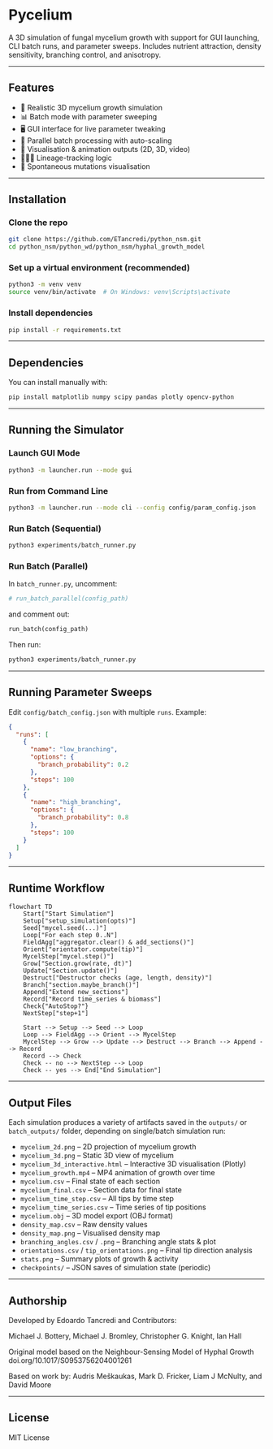 # Pycelium

A 3D simulation of fungal mycelium growth with support for GUI launching, CLI batch runs, and parameter sweeps. Includes nutrient attraction, density sensitivity, branching control, and anisotropy.

---

## Features

- 🌱 Realistic 3D mycelium growth simulation
- 📊 Batch mode with parameter sweeping
- 🖥️ GUI interface for live parameter tweaking
- 🔁 Parallel batch processing with auto-scaling
- 🎥 Visualisation & animation outputs (2D, 3D, video)
- 👨‍👧‍👦 Lineage-tracking logic
- 🧬 Spontaneous mutations visualisation

---

## Installation

### Clone the repo

```bash
git clone https://github.com/ETancredi/python_nsm.git
cd python_nsm/python_wd/python_nsm/hyphal_growth_model
```

### Set up a virtual environment (recommended)

```bash
python3 -m venv venv
source venv/bin/activate  # On Windows: venv\Scripts\activate
```

### Install dependencies

```bash
pip install -r requirements.txt
```

---

## Dependencies

You can install manually with:

```bash
pip install matplotlib numpy scipy pandas plotly opencv-python
```

---

## Running the Simulator

### Launch GUI Mode

```bash
python3 -m launcher.run --mode gui
```

### Run from Command Line

```bash
python3 -m launcher.run --mode cli --config config/param_config.json
```

### Run Batch (Sequential)

```bash
python3 experiments/batch_runner.py
```

### Run Batch (Parallel)

In `batch_runner.py`, uncomment:

```python
# run_batch_parallel(config_path)
```

and comment out:

```python
run_batch(config_path)
```

Then run:

```bash
python3 experiments/batch_runner.py
```

---

## Running Parameter Sweeps

Edit `config/batch_config.json` with multiple `runs`. Example:

```json
{
  "runs": [
    {
      "name": "low_branching",
      "options": {
        "branch_probability": 0.2
      },
      "steps": 100
    },
    {
      "name": "high_branching",
      "options": {
        "branch_probability": 0.8
      },
      "steps": 100
    }
  ]
}
```
---

## Runtime Workflow

```mermaid
flowchart TD
    Start["Start Simulation"]
    Setup["setup_simulation(opts)"]
    Seed["mycel.seed(...)"]
    Loop["For each step 0..N"]
    FieldAgg["aggregator.clear() & add_sections()"]
    Orient["orientator.compute(tip)"]
    MycelStep["mycel.step()"]
    Grow["Section.grow(rate, dt)"]
    Update["Section.update()"]
    Destruct["Destructor checks (age, length, density)"]
    Branch["section.maybe_branch()"]
    Append["Extend new_sections"]
    Record["Record time_series & biomass"]
    Check{"AutoStop?"}
    NextStep["step+1"]

    Start --> Setup --> Seed --> Loop
    Loop --> FieldAgg --> Orient --> MycelStep
    MycelStep --> Grow --> Update --> Destruct --> Branch --> Append --> Record
    Record --> Check
    Check -- no --> NextStep --> Loop
    Check -- yes --> End["End Simulation"]
```
---

## Output Files

Each simulation produces a variety of artifacts saved in the `outputs/` or `batch_outputs/` folder, depending on single/batch simulation run:

- `mycelium_2d.png` – 2D projection of mycelium growth
- `mycelium_3d.png` – Static 3D view of mycelium
- `mycelium_3d_interactive.html` – Interactive 3D visualisation (Plotly)
- `mycelium_growth.mp4` – MP4 animation of growth over time
- `mycelium.csv` – Final state of each section
- `mycelium_final.csv` – Section data for final state
- `mycelium_time_step.csv` – All tips by time step
- `mycelium_time_series.csv` – Time series of tip positions
- `mycelium.obj` – 3D model export (OBJ format)
- `density_map.csv` – Raw density values
- `density_map.png` – Visualised density map
- `branching_angles.csv` / `.png` – Branching angle stats & plot
- `orientations.csv` / `tip_orientations.png` – Final tip direction analysis
- `stats.png` – Summary plots of growth & activity
- `checkpoints/` – JSON saves of simulation state (periodic)

---

## Authorship

Developed by Edoardo Tancredi and Contributors:

Michael J. Bottery, Michael J. Bromley, Christopher G. Knight, Ian Hall

Original model based on the Neighbour-Sensing Model of Hyphal Growth doi.org/10.1017/S0953756204001261

Based on work by: Audris Meškaukas, Mark D. Fricker, Liam J McNulty, and David Moore

---

## License

MIT License
